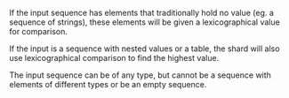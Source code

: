 If the input sequence has elements that traditionally hold no value (eg. a sequence of strings), these elements will be given a lexicographical value for comparison.

If the input is a sequence with nested values or a table, the shard will also use lexicographical comparison to find the highest value.

The input sequence can be of any type, but cannot be a sequence with elements of different types or be an empty sequence.